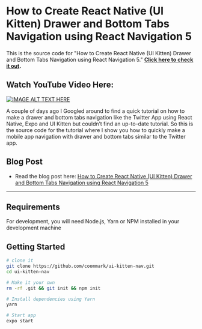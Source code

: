 # How to Create React Native (UI Kitten) Drawer and Bottom Tabs Navigation using React Navigation 5

This is the source code for "How to Create React Native (UI Kitten) Drawer and Bottom Tabs Navigation using React Navigation 5."  **[Click here to check it out](https://bit.ly/3ylPSHk).**

## Watch YouTube Video Here:

[![IMAGE ALT TEXT HERE](https://img.youtube.com/vi/IBJEK5y5f_Q/0.jpg)](https://www.youtube.com/watch?v=IBJEK5y5f_Q)

A couple of days ago I Googled around to find a quick tutorial on how to make a drawer and bottom tabs navigation like the Twitter App using React Native, Expo and UI Kitten but couldn’t find an up-to-date tutorial. So this is the source code for the tutorial where I show you how to quickly make a mobile app navigation with drawer and bottom tabs similar to the Twitter app.

## Blog Post

- Read the blog post here:
  [How to Create React Native (UI Kitten) Drawer and Bottom Tabs Navigation using React Navigation 5](https://markscodingspot.com/how-to-create-react-native-ui-kitten-drawer-and-bottom-tabs-navigation-using-react-navigation-5/)

---

## Requirements

For development, you will need Node.js, Yarn or NPM installed in your development machine

## Getting Started

```sh
# clone it
git clone https://github.com/coommark/ui-kitten-nav.git
cd ui-kitten-nav

# Make it your own
rm -rf .git && git init && npm init

# Install dependencies using Yarn
yarn

# Start app
expo start

```
